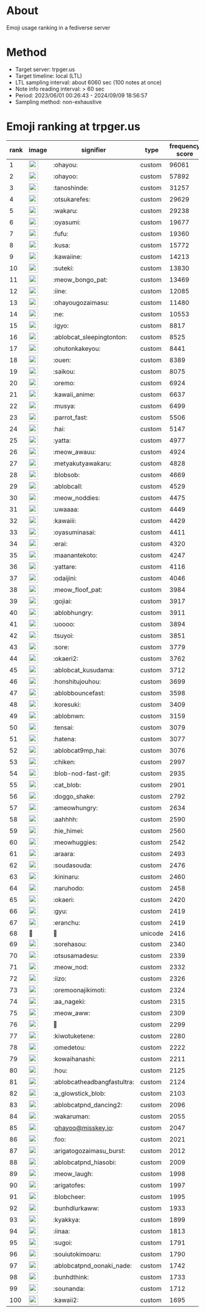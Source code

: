 # About
Emoji usage ranking in a fediverse server

# Method
- Target server: trpger.us
- Target timeline: local (LTL)
- LTL sampling interval: about 6060 sec (100 notes at once)
- Note info reading interval: > 60 sec
- Period: 2023/06/01 00:26:43 - 2024/09/09 18:56:57 
- Sampling method: non-exhaustive

# Emoji ranking at trpger.us

|rank|image|signifier|type|frequency score|
|----|----|----|----|----|
|1|<img height="24" src="https://trpger.us/emoji/ohayou.webp">|:ohayou:|custom|96061|
|2|<img height="24" src="https://trpger.us/emoji/ohayoo.webp">|:ohayoo:|custom|57892|
|3|<img height="24" src="https://trpger.us/emoji/tanoshinde.webp">|:tanoshinde:|custom|31257|
|4|<img height="24" src="https://trpger.us/emoji/otsukarefes.webp">|:otsukarefes:|custom|29629|
|5|<img height="24" src="https://trpger.us/emoji/wakaru.webp">|:wakaru:|custom|29238|
|6|<img height="24" src="https://trpger.us/emoji/oyasumi.webp">|:oyasumi:|custom|19677|
|7|<img height="24" src="https://trpger.us/emoji/fufu.webp">|:fufu:|custom|19360|
|8|<img height="24" src="https://trpger.us/emoji/kusa.webp">|:kusa:|custom|15772|
|9|<img height="24" src="https://trpger.us/emoji/kawaiine.webp">|:kawaiine:|custom|14213|
|10|<img height="24" src="https://trpger.us/emoji/suteki.webp">|:suteki:|custom|13830|
|11|<img height="24" src="https://trpger.us/emoji/meow_bongo_pat.webp">|:meow_bongo_pat:|custom|13469|
|12|<img height="24" src="https://trpger.us/emoji/iine.webp">|:iine:|custom|12085|
|13|<img height="24" src="https://trpger.us/emoji/ohayougozaimasu.webp">|:ohayougozaimasu:|custom|11480|
|14|<img height="24" src="https://trpger.us/emoji/ne.webp">|:ne:|custom|10553|
|15|<img height="24" src="https://trpger.us/emoji/igyo.webp">|:igyo:|custom|8817|
|16|<img height="24" src="https://trpger.us/emoji/ablobcat_sleepingtonton.webp">|:ablobcat_sleepingtonton:|custom|8525|
|17|<img height="24" src="https://trpger.us/emoji/ohutonkakeyou.webp">|:ohutonkakeyou:|custom|8441|
|18|<img height="24" src="https://trpger.us/emoji/ouen.webp">|:ouen:|custom|8389|
|19|<img height="24" src="https://trpger.us/emoji/saikou.webp">|:saikou:|custom|8075|
|20|<img height="24" src="https://trpger.us/emoji/oremo.webp">|:oremo:|custom|6924|
|21|<img height="24" src="https://trpger.us/emoji/kawaii_anime.webp">|:kawaii_anime:|custom|6637|
|22|<img height="24" src="https://trpger.us/emoji/musya.webp">|:musya:|custom|6499|
|23|<img height="24" src="https://trpger.us/emoji/parrot_fast.webp">|:parrot_fast:|custom|5506|
|24|<img height="24" src="https://trpger.us/emoji/hai.webp">|:hai:|custom|5147|
|25|<img height="24" src="https://trpger.us/emoji/yatta.webp">|:yatta:|custom|4977|
|26|<img height="24" src="https://trpger.us/emoji/meow_awauu.webp">|:meow_awauu:|custom|4924|
|27|<img height="24" src="https://trpger.us/emoji/metyakutyawakaru.webp">|:metyakutyawakaru:|custom|4828|
|28|<img height="24" src="https://trpger.us/emoji/blobsob.webp">|:blobsob:|custom|4669|
|29|<img height="24" src="https://trpger.us/emoji/ablobcall.webp">|:ablobcall:|custom|4529|
|30|<img height="24" src="https://trpger.us/emoji/meow_noddies.webp">|:meow_noddies:|custom|4475|
|31|<img height="24" src="https://trpger.us/emoji/uwaaaa.webp">|:uwaaaa:|custom|4449|
|32|<img height="24" src="https://trpger.us/emoji/kawaiii.webp">|:kawaiii:|custom|4429|
|33|<img height="24" src="https://trpger.us/emoji/oyasuminasai.webp">|:oyasuminasai:|custom|4411|
|34|<img height="24" src="https://trpger.us/emoji/erai.webp">|:erai:|custom|4320|
|35|<img height="24" src="https://trpger.us/emoji/maanantekoto.webp">|:maanantekoto:|custom|4247|
|36|<img height="24" src="https://trpger.us/emoji/yattare.webp">|:yattare:|custom|4116|
|37|<img height="24" src="https://trpger.us/emoji/odaijini.webp">|:odaijini:|custom|4046|
|38|<img height="24" src="https://trpger.us/emoji/meow_floof_pat.webp">|:meow_floof_pat:|custom|3984|
|39|<img height="24" src="https://trpger.us/emoji/gojiai.webp">|:gojiai:|custom|3917|
|40|<img height="24" src="https://trpger.us/emoji/ablobhungry.webp">|:ablobhungry:|custom|3911|
|41|<img height="24" src="https://trpger.us/emoji/uoooo.webp">|:uoooo:|custom|3894|
|42|<img height="24" src="https://trpger.us/emoji/tsuyoi.webp">|:tsuyoi:|custom|3851|
|43|<img height="24" src="https://trpger.us/emoji/sore.webp">|:sore:|custom|3779|
|44|<img height="24" src="https://trpger.us/emoji/okaeri2.webp">|:okaeri2:|custom|3762|
|45|<img height="24" src="https://trpger.us/emoji/ablobcat_kusudama.webp">|:ablobcat_kusudama:|custom|3712|
|46|<img height="24" src="https://trpger.us/emoji/honshitujouhou.webp">|:honshitujouhou:|custom|3699|
|47|<img height="24" src="https://trpger.us/emoji/ablobbouncefast.webp">|:ablobbouncefast:|custom|3598|
|48|<img height="24" src="https://trpger.us/emoji/koresuki.webp">|:koresuki:|custom|3409|
|49|<img height="24" src="https://trpger.us/emoji/ablobnwn.webp">|:ablobnwn:|custom|3159|
|50|<img height="24" src="https://trpger.us/emoji/tensai.webp">|:tensai:|custom|3079|
|51|<img height="24" src="https://trpger.us/emoji/hatena.webp">|:hatena:|custom|3077|
|52|<img height="24" src="https://trpger.us/emoji/ablobcat9mp_hai.webp">|:ablobcat9mp_hai:|custom|3076|
|53|<img height="24" src="https://trpger.us/emoji/chiken.webp">|:chiken:|custom|2997|
|54|<img height="24" src="https://trpger.us/emoji/blob-nod-fast-gif.webp">|:blob-nod-fast-gif:|custom|2935|
|55|<img height="24" src="https://trpger.us/emoji/cat_blob.webp">|:cat_blob:|custom|2901|
|56|<img height="24" src="https://trpger.us/emoji/doggo_shake.webp">|:doggo_shake:|custom|2792|
|57|<img height="24" src="https://trpger.us/emoji/ameowhungry.webp">|:ameowhungry:|custom|2634|
|58|<img height="24" src="https://trpger.us/emoji/aahhhh.webp">|:aahhhh:|custom|2590|
|59|<img height="24" src="https://trpger.us/emoji/hie_himei.webp">|:hie_himei:|custom|2560|
|60|<img height="24" src="https://trpger.us/emoji/meowhuggies.webp">|:meowhuggies:|custom|2542|
|61|<img height="24" src="https://trpger.us/emoji/araara.webp">|:araara:|custom|2493|
|62|<img height="24" src="https://trpger.us/emoji/soudasouda.webp">|:soudasouda:|custom|2476|
|63|<img height="24" src="https://trpger.us/emoji/kininaru.webp">|:kininaru:|custom|2460|
|64|<img height="24" src="https://trpger.us/emoji/naruhodo.webp">|:naruhodo:|custom|2458|
|65|<img height="24" src="https://trpger.us/emoji/okaeri.webp">|:okaeri:|custom|2420|
|66|<img height="24" src="https://trpger.us/emoji/gyu.webp">|:gyu:|custom|2419|
|67|<img height="24" src="https://trpger.us/emoji/eranchu.webp">|:eranchu:|custom|2419|
|68|🍮|🍮|unicode|2416|
|69|<img height="24" src="https://trpger.us/emoji/sorehasou.webp">|:sorehasou:|custom|2340|
|70|<img height="24" src="https://trpger.us/emoji/otsusamadesu.webp">|:otsusamadesu:|custom|2339|
|71|<img height="24" src="https://trpger.us/emoji/meow_nod.webp">|:meow_nod:|custom|2332|
|72|<img height="24" src="https://trpger.us/emoji/iizo.webp">|:iizo:|custom|2326|
|73|<img height="24" src="https://trpger.us/emoji/oremoonajikimoti.webp">|:oremoonajikimoti:|custom|2324|
|74|<img height="24" src="https://trpger.us/emoji/aa_nageki.webp">|:aa_nageki:|custom|2315|
|75|<img height="24" src="https://trpger.us/emoji/meow_aww.webp">|:meow_aww:|custom|2309|
|76|<img height="24" src="https://trpger.us/emoji/birthday.webp">|:birthday:|custom|2299|
|77|<img height="24" src="https://trpger.us/emoji/kiwotuketene.webp">|:kiwotuketene:|custom|2280|
|78|<img height="24" src="https://trpger.us/emoji/omedetou.webp">|:omedetou:|custom|2222|
|79|<img height="24" src="https://trpger.us/emoji/kowaihanashi.webp">|:kowaihanashi:|custom|2211|
|80|<img height="24" src="https://trpger.us/emoji/hou.webp">|:hou:|custom|2125|
|81|<img height="24" src="https://trpger.us/emoji/ablobcatheadbangfastultra.webp">|:ablobcatheadbangfastultra:|custom|2124|
|82|<img height="24" src="https://trpger.us/emoji/a_glowstick_blob.webp">|:a_glowstick_blob:|custom|2103|
|83|<img height="24" src="https://trpger.us/emoji/ablobcatpnd_dancing2.webp">|:ablobcatpnd_dancing2:|custom|2096|
|84|<img height="24" src="https://trpger.us/emoji/wakaruman.webp">|:wakaruman:|custom|2055|
|85|<img height="24" src="https://trpger.us/emoji/ohayoo.webp">|:ohayoo@misskey.io:|custom|2047|
|86|<img height="24" src="https://trpger.us/emoji/foo.webp">|:foo:|custom|2021|
|87|<img height="24" src="https://trpger.us/emoji/arigatogozaimasu_burst.webp">|:arigatogozaimasu_burst:|custom|2012|
|88|<img height="24" src="https://trpger.us/emoji/ablobcatpnd_hiasobi.webp">|:ablobcatpnd_hiasobi:|custom|2009|
|89|<img height="24" src="https://trpger.us/emoji/meow_laugh.webp">|:meow_laugh:|custom|1998|
|90|<img height="24" src="https://trpger.us/emoji/arigatofes.webp">|:arigatofes:|custom|1997|
|91|<img height="24" src="https://trpger.us/emoji/blobcheer.webp">|:blobcheer:|custom|1995|
|92|<img height="24" src="https://trpger.us/emoji/bunhdlurkaww.webp">|:bunhdlurkaww:|custom|1933|
|93|<img height="24" src="https://trpger.us/emoji/kyakkya.webp">|:kyakkya:|custom|1899|
|94|<img height="24" src="https://trpger.us/emoji/iinaa.webp">|:iinaa:|custom|1813|
|95|<img height="24" src="https://trpger.us/emoji/sugoi.webp">|:sugoi:|custom|1791|
|96|<img height="24" src="https://trpger.us/emoji/souiutokimoaru.webp">|:souiutokimoaru:|custom|1790|
|97|<img height="24" src="https://trpger.us/emoji/ablobcatpnd_oonaki_nade.webp">|:ablobcatpnd_oonaki_nade:|custom|1742|
|98|<img height="24" src="https://trpger.us/emoji/bunhdthink.webp">|:bunhdthink:|custom|1733|
|99|<img height="24" src="https://trpger.us/emoji/sounanda.webp">|:sounanda:|custom|1712|
|100|<img height="24" src="https://trpger.us/emoji/kawaii2.webp">|:kawaii2:|custom|1695|
